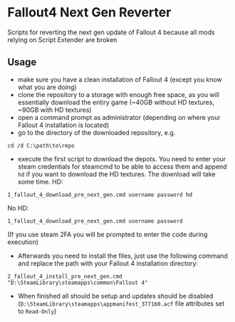 # Fallout4 Next Gen Reverter
Scripts for reverting the next gen update of Fallout 4 because all mods relying on Script Extender are broken

## Usage ##
* make sure you have a clean installation of Fallout 4 (except you know what you are doing)
* clone the repository to a storage with enough free space, as you will essentially download the entiry game (~40GB without HD textures, ~90GB with HD textures)
* open a command prompt as administrator (depending on where your Fallout 4 installation is located)
* go to the directory of the downloaded repository, e.g.
```
cd /d C:\path\to\repo
```
* execute the first script to download the depots. You need to enter your steam credentials for steamcmd to be able to access them and append `hd` if you want to download the HD textures. The download will take some time.
HD:
```
1_fallout_4_download_pre_next_gen.cmd username password hd
```
No HD:
```
1_fallout_4_download_pre_next_gen.cmd username password
```
(If you use steam 2FA you will be prompted to enter the code during execution)
* Afterwards you need to install the files, just use the following command and replace the path with your Fallout 4 installation directory:
```
2_fallout_4_install_pre_next_gen.cmd "D:\SteamLibrary\steamapps\common\Fallout 4"
```
* When finished all should be setup and updates should be disabled (`D:\SteamLibrary\steamapps\appmanifest_377160.acf` file attributes set to `Read-Only`)